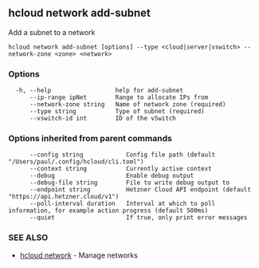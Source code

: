 ## hcloud network add-subnet

Add a subnet to a network

```
hcloud network add-subnet [options] --type <cloud|server|vswitch> --network-zone <zone> <network>
```

### Options

```
  -h, --help                  help for add-subnet
      --ip-range ipNet        Range to allocate IPs from
      --network-zone string   Name of network zone (required)
      --type string           Type of subnet (required)
      --vswitch-id int        ID of the vSwitch
```

### Options inherited from parent commands

```
      --config string            Config file path (default "/Users/paul/.config/hcloud/cli.toml")
      --context string           Currently active context
      --debug                    Enable debug output
      --debug-file string        File to write debug output to
      --endpoint string          Hetzner Cloud API endpoint (default "https://api.hetzner.cloud/v1")
      --poll-interval duration   Interval at which to poll information, for example action progress (default 500ms)
      --quiet                    If true, only print error messages
```

### SEE ALSO

* [hcloud network](hcloud_network.md)	 - Manage networks
